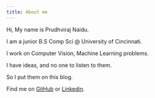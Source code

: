 ```yaml
---
title: About me
---
```


Hi, My name is Prudhviraj Naidu.

I am a junior B.S Comp Sci @ University of Cincinnati.

I work on Computer Vision, Machine Learning problems.

I have ideas, and no one to listen to them.

So I put them on this blog. 

Find me on [GitHub](https://github.com/prudhvirajn) or [Linkedin](https://linkedin.com/in/prudhviraj-naidu-b9673913a).
